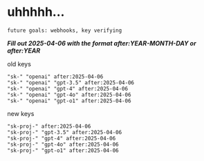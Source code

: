 # uhhhhh...

`future goals: webhooks, key verifying`



***Fill out 2025-04-06 with the format after:YEAR-MONTH-DAY or after:YEAR***

old keys
```
"sk-" "openai" after:2025-04-06
"sk-" "openai" "gpt-3.5" after:2025-04-06
"sk-" "openai" "gpt-4" after:2025-04-06
"sk-" "openai" "gpt-4o" after:2025-04-06
"sk-" "openai" "gpt-o1" after:2025-04-06
```

new keys
```
"sk-proj-" after:2025-04-06
"sk-proj-" "gpt-3.5" after:2025-04-06
"sk-proj-" "gpt-4" after:2025-04-06
"sk-proj-" "gpt-4o" after:2025-04-06
"sk-proj-" "gpt-o1" after:2025-04-06
```
